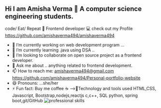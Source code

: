 ## Hi I am Amisha Verma 👋 A computer science engineering students.
code/ Eat/ Repeat 🔁 
Frontend developer 💻
check out my Profile
https://github.com/amishaverma494/amishaverma494
- 🔭 I’m currently working on web development program ...
- 🌱 I’m currently learning .java using DSA ..
- 👯 I’m looking to collaborate on open source project as a frontend developer.
- 💬 Ask me about .. anything related to frontend development.
- 📫 How to reach me: amishaverma494@gmail.com https://github.com/amishaverma494/Personal-portfolio-website
- 😄 Pronouns: ...she/her
- ⚡ Fun fact: Buy me coffee ☕ 
-->🔧Technology and tools used
HTML,CSS, Javascript, Bootstrap,nodejs,reactjs  c,c++, SQL 
python, spring boot,git/GitHub 
![professional skills](https://github.com/amishaverma494/amishaverma494/assets/137648331/6aadaefb-d366-4b9e-8f43-49ccc95acdc4)
